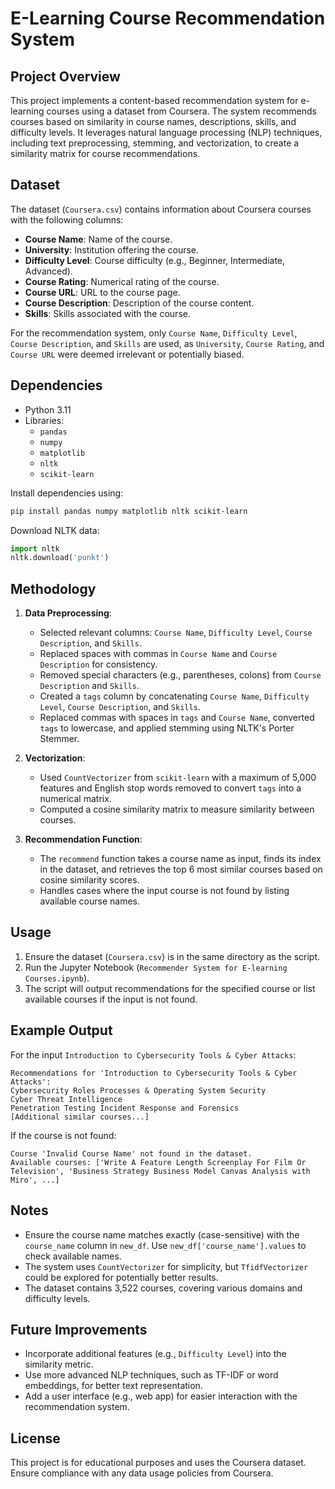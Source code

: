 # E-Learning Course Recommendation System

## Project Overview
This project implements a content-based recommendation system for e-learning courses using a dataset from Coursera. The system recommends courses based on similarity in course names, descriptions, skills, and difficulty levels. It leverages natural language processing (NLP) techniques, including text preprocessing, stemming, and vectorization, to create a similarity matrix for course recommendations.

## Dataset
The dataset (`Coursera.csv`) contains information about Coursera courses with the following columns:
- **Course Name**: Name of the course.
- **University**: Institution offering the course.
- **Difficulty Level**: Course difficulty (e.g., Beginner, Intermediate, Advanced).
- **Course Rating**: Numerical rating of the course.
- **Course URL**: URL to the course page.
- **Course Description**: Description of the course content.
- **Skills**: Skills associated with the course.

For the recommendation system, only `Course Name`, `Difficulty Level`, `Course Description`, and `Skills` are used, as `University`, `Course Rating`, and `Course URL` were deemed irrelevant or potentially biased.

## Dependencies
- Python 3.11
- Libraries:
  - `pandas`
  - `numpy`
  - `matplotlib`
  - `nltk`
  - `scikit-learn`

Install dependencies using:
```bash
pip install pandas numpy matplotlib nltk scikit-learn
```

Download NLTK data:
```python
import nltk
nltk.download('punkt')
```

## Methodology
1. **Data Preprocessing**:
   - Selected relevant columns: `Course Name`, `Difficulty Level`, `Course Description`, and `Skills`.
   - Replaced spaces with commas in `Course Name` and `Course Description` for consistency.
   - Removed special characters (e.g., parentheses, colons) from `Course Description` and `Skills`.
   - Created a `tags` column by concatenating `Course Name`, `Difficulty Level`, `Course Description`, and `Skills`.
   - Replaced commas with spaces in `tags` and `Course Name`, converted `tags` to lowercase, and applied stemming using NLTK's Porter Stemmer.

2. **Vectorization**:
   - Used `CountVectorizer` from `scikit-learn` with a maximum of 5,000 features and English stop words removed to convert `tags` into a numerical matrix.
   - Computed a cosine similarity matrix to measure similarity between courses.

3. **Recommendation Function**:
   - The `recommend` function takes a course name as input, finds its index in the dataset, and retrieves the top 6 most similar courses based on cosine similarity scores.
   - Handles cases where the input course is not found by listing available course names.

## Usage
1. Ensure the dataset (`Coursera.csv`) is in the same directory as the script.
2. Run the Jupyter Notebook (`Recommender System for E-learning Courses.ipynb`).
3. The script will output recommendations for the specified course or list available courses if the input is not found.

## Example Output
For the input `Introduction to Cybersecurity Tools & Cyber Attacks`:
```
Recommendations for 'Introduction to Cybersecurity Tools & Cyber Attacks':
Cybersecurity Roles Processes & Operating System Security
Cyber Threat Intelligence
Penetration Testing Incident Response and Forensics
[Additional similar courses...]
```

If the course is not found:
```
Course 'Invalid Course Name' not found in the dataset.
Available courses: ['Write A Feature Length Screenplay For Film Or Television', 'Business Strategy Business Model Canvas Analysis with Miro', ...]
```

## Notes
- Ensure the course name matches exactly (case-sensitive) with the `course_name` column in `new_df`. Use `new_df['course_name'].values` to check available names.
- The system uses `CountVectorizer` for simplicity, but `TfidfVectorizer` could be explored for potentially better results.
- The dataset contains 3,522 courses, covering various domains and difficulty levels.

## Future Improvements
- Incorporate additional features (e.g., `Difficulty Level`) into the similarity metric.
- Use more advanced NLP techniques, such as TF-IDF or word embeddings, for better text representation.
- Add a user interface (e.g., web app) for easier interaction with the recommendation system.

## License
This project is for educational purposes and uses the Coursera dataset. Ensure compliance with any data usage policies from Coursera.
